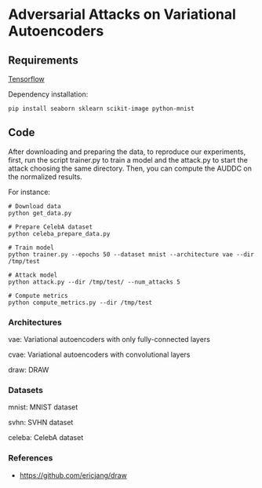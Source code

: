 # Adversarial Attacks on Variational Autoencoders

## Requirements

[Tensorflow](https://www.tensorflow.org/)

Dependency installation:

```
pip install seaborn sklearn scikit-image python-mnist
```

## Code

After downloading and preparing the data, to reproduce our experiments, first, run the script trainer.py to train a model and the attack.py to start the attack choosing the same directory. Then, you can compute the AUDDC on the normalized results.


For instance:
```
# Download data
python get_data.py

# Prepare CelebA dataset
python celeba_prepare_data.py

# Train model
python trainer.py --epochs 50 --dataset mnist --architecture vae --dir /tmp/test

# Attack model
python attack.py --dir /tmp/test/ --num_attacks 5

# Compute metrics
python compute_metrics.py --dir /tmp/test
```

### Architectures

vae: Variational autoencoders with only fully-connected layers

cvae: Variational autoencoders with convolutional layers

draw: DRAW


### Datasets

mnist: MNIST dataset

svhn: SVHN dataset

celeba: CelebA dataset

### References
* https://github.com/ericjang/draw
